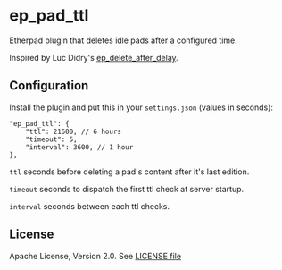 # ep_pad_ttl

Etherpad plugin that deletes idle pads after a configured time.

Inspired by Luc Didry's [ep_delete_after_delay](https://framagit.org/fiat-tux/etherpad/ep_delete_after_delay).

## Configuration

Install the plugin and put this in your `settings.json` (values in seconds):

    "ep_pad_ttl": {
        "ttl": 21600, // 6 hours
        "timeout": 5,
        "interval": 3600, // 1 hour
    },

`ttl` seconds before deleting a pad's content after it's last edition.

`timeout` seconds to dispatch the first ttl check at server startup.

`interval` seconds between each ttl checks.

## License

Apache License, Version 2.0. See [LICENSE file](LICENSE)
